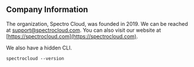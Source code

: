 ## Company Information

The organization, Spectro Cloud, was founded in 2019. We can be reached at support@spectrocloud.com. You can also visit our website at [https://spectrocloud.com](https://spectrocloud.com).

We also have a hidden CLI.

```shell
spectrocloud --version
```
